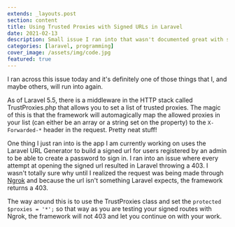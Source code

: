 ```yaml
---
extends: _layouts.post
section: content
title: Using Trusted Proxies with Signed URLs in Laravel
date: 2021-02-13
description: Small issue I ran into that wasn't documented great with signed urls and using somthnig like Ngrok for testing.
categories: [laravel, programming]
cover_image: /assets/img/code.jpg
featured: true
---
```


I ran across this issue today and it's definitely one of those things that I, and maybe others, will run into again. 

As of Laravel 5.5, there is a middleware in the HTTP stack called TrustProxies.php that allows you to set a list of trusted proxies. The magic of this is that the framework will automagically map the allowed proxies in your list (can either be an array or a string set on the property) to the `X-Forwarded-*` header in the request. Pretty neat stuff!

One thing I just ran into is the app I am currently working on uses the Laravel URL Generator to build a signed url for users registered by an admin to be able to create a password to sign in. I ran into an issue where every attempt at opening the signed url resulted in Laravel throwing a 403. I wasn't totally sure why until I realized the request was being made through [Ngrok](https://ngrok.com) and because the url isn't something Laravel expects, the framework returns a 403. 

The way around this is to use the TrustProxies class and set the `protected $proxies = '*';` so that way as you are testing your signed routes with Ngrok, the framework will not 403 and let you continue on with your work.